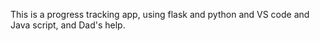 This is a progress tracking app, using flask and python and VS code and Java script, and Dad's help.
